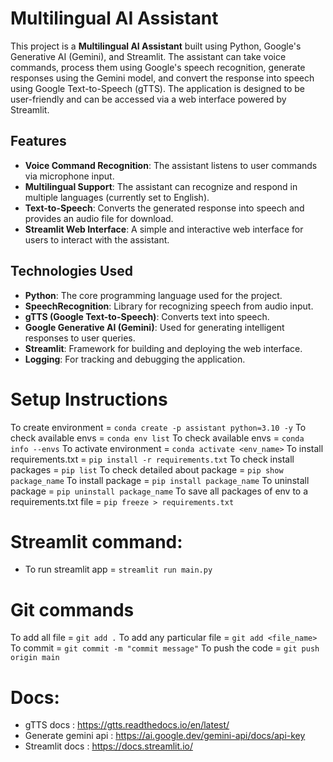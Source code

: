 # Multilingual AI Assistant

This project is a **Multilingual AI Assistant** built using Python, Google's Generative AI (Gemini), and Streamlit. The assistant can take voice commands, process them using Google's speech recognition, generate responses using the Gemini model, and convert the response into speech using Google Text-to-Speech (gTTS). The application is designed to be user-friendly and can be accessed via a web interface powered by Streamlit.

## Features
- **Voice Command Recognition**: The assistant listens to user commands via microphone input.
- **Multilingual Support**: The assistant can recognize and respond in multiple languages (currently set to English).
- **Text-to-Speech**: Converts the generated response into speech and provides an audio file for download.
- **Streamlit Web Interface**: A simple and interactive web interface for users to interact with the assistant.

## Technologies Used
- **Python**: The core programming language used for the project.
- **SpeechRecognition**: Library for recognizing speech from audio input.
- **gTTS (Google Text-to-Speech)**: Converts text into speech.
- **Google Generative AI (Gemini)**: Used for generating intelligent responses to user queries.
- **Streamlit**: Framework for building and deploying the web interface.
- **Logging**: For tracking and debugging the application.




# **Setup Instructions**
To create environment = `conda create -p assistant python=3.10 -y`
To check available envs = `conda env list`
To check available envs = `conda info --envs`
To activate environment = `conda activate <env_name>`
To install requirements.txt = `pip install -r requirements.txt`
To check install packages = `pip list`
To check detailed about package = `pip show package_name`
To install package = `pip install package_name`
To uninstall package = `pip uninstall package_name`
To save all packages of env to a requirements.txt file = `pip freeze > requirements.txt`

# **Streamlit command:**
- To run streamlit app = `streamlit run main.py`

# **Git commands**
To add all file = `git add .`
To add any particular file = `git add <file_name>`
To commit = `git commit -m "commit message"`
To push the code = `git push origin main`

# **Docs:**
- gTTS docs : https://gtts.readthedocs.io/en/latest/
- Generate gemini api : https://ai.google.dev/gemini-api/docs/api-key
- Streamlit docs : https://docs.streamlit.io/
